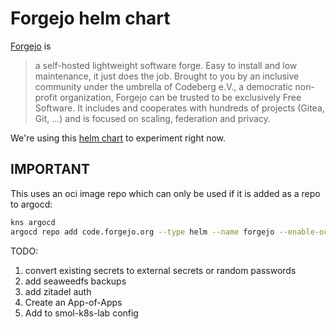 # Forgejo helm chart

[Forgejo](https://forgejo.org/) is

> a self-hosted lightweight software forge. Easy to install and low maintenance, it just does the job. Brought to you by an inclusive community under the umbrella of Codeberg e.V., a democratic non-profit organization, Forgejo can be trusted to be exclusively Free Software. It includes and cooperates with hundreds of projects (Gitea, Git, ...) and is focused on scaling, federation and privacy.

We're using this [helm chart](https://code.forgejo.org/forgejo-contrib/forgejo-helm) to experiment right now.

## IMPORTANT

This uses an oci image repo which can only be used if it is added as a repo to argocd:

```bash
kns argocd
argocd repo add code.forgejo.org --type helm --name forgejo --enable-oci
```

TODO:

1. convert existing secrets to external secrets or random passwords
2. add seaweedfs backups
3. add zitadel auth
4. Create an App-of-Apps
5. Add to smol-k8s-lab config
